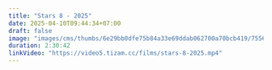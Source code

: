 ```yaml
---
title: "Stars 8 - 2025"
date: 2025-04-10T09:44:34+07:00
draft: false
image: "images/cms/thumbs/6e29bb0dfe75b84a33e69ddab062700a70bcb419/75567_zvezdy_8_240_335_0_70.jpg"
duration: 2:30:42
linkVideo: "https://video5.tizam.cc/films/stars-8-2025.mp4"
---
```

